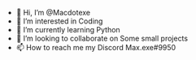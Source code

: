 - 👋 Hi, I’m @Macdotexe
- 👀 I’m interested in Coding
- 🌱 I’m currently learning Python
- 💞️ I’m looking to collaborate on Some small projects
- 📫 How to reach me my Discord Max.exe#9950

<!---
Macdotexe/Macdotexe is a ✨ special ✨ repository because its `README.md` (this file) appears on your GitHub profile.
You can click the Preview link to take a look at your changes.
--->
